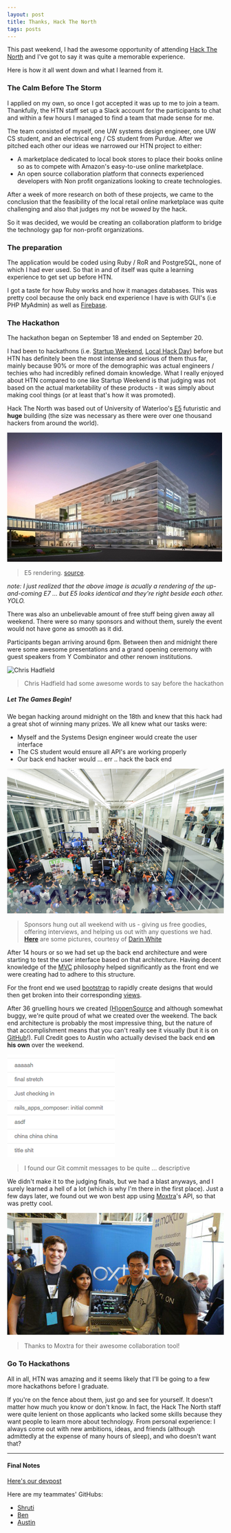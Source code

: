 ```yaml
---
layout: post
title: Thanks, Hack The North
tags: posts
---
```


This past weekend, I had the awesome opportunity of attending [Hack The North](http://hackthenorth.com/) and I've got to say it was quite a memorable experience.

Here is how it all went down and what I learned from it.

### The Calm Before The Storm
I applied on my own, so once I got accepted it was up to me to join a team. Thankfully, the HTN staff set up a Slack account for the participants to chat and within a few hours I managed to find a team that made sense for me.

The team consisted of myself, one UW systems design engineer, one UW CS student, and an electrical eng / CS student from Purdue. After we pitched each other our ideas we narrowed our HTN project to either:

- A marketplace dedicated to local book stores to place their books online so as to compete with Amazon's easy-to-use online marketplace.
- An open source collaboration platform that connects experienced developers with Non profit organizations looking to create technologies.

After a week of more research on both of these projects, we came to the conclusion that the feasibility of the local retail online marketplace was quite challenging and also that judges my not be *wowed* by the hack.

So it was decided, we would be creating an collaboration platform to bridge the technology gap for non-profit organizations.


### The preparation
The application would be coded using Ruby / RoR and PostgreSQL, none of which I had ever used. So that in and of itself was quite a learning experience to get set up before HTN.

I got a taste for how Ruby works and how it manages databases. This was pretty cool because the only back end experience I have is with GUI's (i.e PHP MyAdmin) as well as [Firebase](https://www.firebase.com/).


### The Hackathon
The hackathon began on September 18 and ended on September 20.

I had been to hackathons (i.e. [Startup Weekend](http://startupweekend.org/), [Local Hack Day](https://localhackday.mlh.io/)) before but HTN has definitely been the most intense and serious of them thus far, mainly because 90% or more of the demographic was actual engineers / techies who had incredibly refined domain knowledge. What I really enjoyed about HTN compared to one like Startup Weekend is that judging was not based on the actual marketability of these products - it was simply about making cool things (or at least that's how it was promoted).

Hack The North was based out of University of Waterloo's [E5](https://uwaterloo.ca/engineering/about/engineering-5) futuristic and **huge** building (the size was necessary as there were over one thousand hackers from around the world).

![Another Cool Pic Of E5](/downloads/e5.jpg)

>E5 rendering. [source](http://www.uwimprint.ca/uploads/2014/11/e7rendering.jpg).

*note: I just realized that the above image is acually a rendering of the up-and-coming E7 ... but E5 looks identical and they're right beside each other. YOLO.*

There was also an unbelievable amount of free stuff being given away all weekend. There were so many sponsors and without them, surely the event would not have gone as smooth as it did.

Participants began arriving around 6pm. Between then and midnight there were some awesome presentations and a grand opening ceremony with guest speakers from Y Combinator and other renown institutions.

![Chris Hadfield](http://www.speakers.ca/wp-content/uploads/2013/06/Chris_Hadfield-2013-760x427.jpg)

>Chris Hadfield had some awesome words to say before the hackathon

##### Let The Games Begin!
We began hacking around midnight on the 18th and knew that this hack had a great shot of winning many prizes. We all knew what our tasks were:

- Myself and the Systems Design engineer would create the user interface
- The CS student would ensure all API's are working properly
- Our back end hacker would ... err .. hack the back end

![sponsors](/downloads/crazynes.jpg)

> Sponsors hung out all weekend with us - giving us free goodies, offering interviews, and helping us out with any questions we had. **[Here](http://makebright.com/2015/09/hack-the-north-2015in-brief-sort-of/)** are some pictures, courtesy of [Darin White](https://twitter.com/DarinTheGreat)

After 14 hours or so we had set up the back end architecture and were starting to test the user interface based on that architecture. Having decent knowledge of the [MVC](https://en.wikipedia.org/wiki/Model%E2%80%93view%E2%80%93controller) philosophy helped significantly as the front end we were creating had to adhere to this structure.

For the front end we used [bootstrap](http://getbootstrap.com/) to rapidly create designs that would then get broken into their corresponding [views](https://en.wikipedia.org/wiki/Model%E2%80%93view%E2%80%93controller#Interactions).

After 36 gruelling hours we created [(H)openSource](http://www.hopensource.co/) and although somewhat buggy, we're quite proud of what we created over the weekend. The back end architecture is probably the most impressive thing, but the nature of that accomplishment means that you can't really see it visually (but it is on [GitHub](https://github.com/HackTheNorthDreamTeam/HopenSource)!). Full Credit goes to Austin who actually devised the back end **on his own** over the weekend.

![commits](/downloads/commits.png)

> I found our Git commit messages to be quite ... descriptive

We didn't make it to the judging finals, but we had a blast anyways, and I surely learned a hell of a lot (which is why I'm there in the first place). Just a few days later, we found out we won best app using [Moxtra](http://www.moxtra.com/)'s API, so that was pretty cool.

![moxtra](/downloads/moxtra.jpg)

> Thanks to Moxtra for their awesome collaboration tool!


### Go To Hackathons
All in all, HTN was amazing and it seems likely that I'll be going to a few more hackathons before I graduate.

If you're on the fence about them, just go and see for yourself. It doesn't matter how much you know or don't know. In fact, the Hack The North staff were quite lenient on those applicants who lacked some skills because they want people to learn more about technology. From personal experience: I always come out with new ambitions, ideas, and friends (although admittedly at the expense of many hours of sleep), and who doesn't want that?

---

#### Final Notes

[Here's our devpost](http://devpost.com/software/hopensource)

Here are my teammates' GitHubs:

- [Shruti](https://github.com/ShrutiAppiah)
- [Ben](https://github.com/ben-z)
- [Austin](https://github.com/TheAustinSeven)

